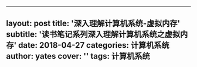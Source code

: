 ---
layout: post
title: '深入理解计算机系统-虚拟内存'
subtitle: '读书笔记系列深入理解计算机系统之虚拟内存'
date: 2018-04-27
categories: 计算机系统
author: yates
cover: ''
tags: 计算机系统
--

